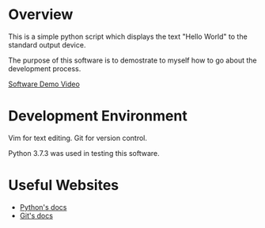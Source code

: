 # Overview

This is a simple python script which displays the text "Hello World" to the standard output device.

The purpose of this software is to demostrate to myself how to go about the development process.

[Software Demo Video](http://youtube.link.goes.here)

# Development Environment

Vim for text editing.
Git for version control.

Python 3.7.3 was used in testing this software.

# Useful Websites

* [Python's docs](https://git-scm.com/doc)
* [Git's docs](https://docs.python.org/3.7)
